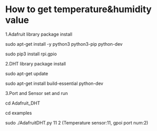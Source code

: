 # How to get temperature&humidity value
1.Adafruit library package install


  sudo apt-get install -y python3 python3-pip python-dev


  sudo pip3 install rpi.gpio 




2.DHT library package install


  sudo apt-get update


  sudo apt-get install build-essential python-dev


3.Port and Sensor set and run


  cd Adafruit_DHT


  cd examples


  sudo ./AdafruitDHT.py 11 2 (Temperature sensor:11, gpoi port num:2)


